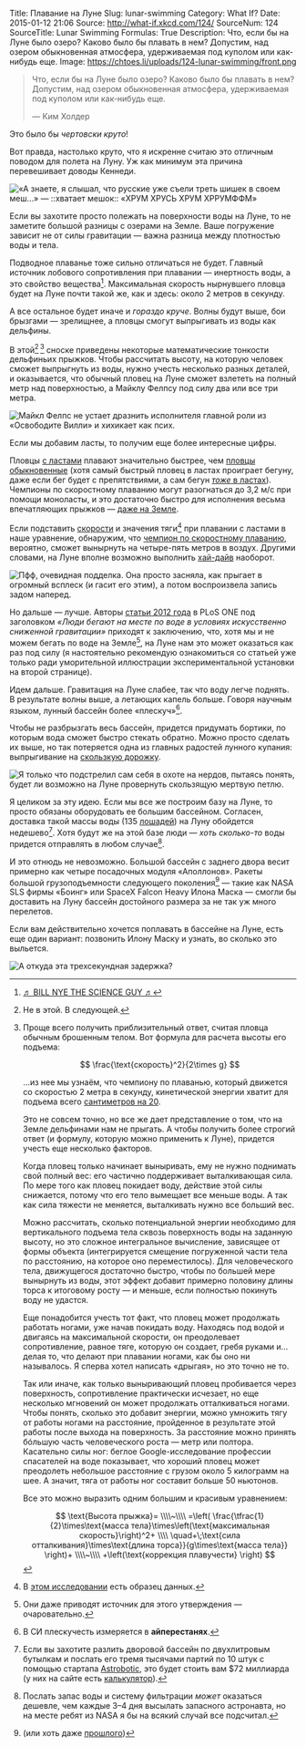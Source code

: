 Title: Плавание на Луне
Slug: lunar-swimming
Category: What If?
Date: 2015-01-12 21:06
Source: http://what-if.xkcd.com/124/
SourceNum: 124
SourceTitle: Lunar Swimming
Formulas: True
Description: Что, если бы на Луне было озеро? Каково было бы плавать в нем? Допустим, над озером обыкновенная атмосфера, удерживаемая под куполом или как-нибудь еще.
Image: https://chtoes.li/uploads/124-lunar-swimming/front.png


> Что, если бы на Луне было озеро? Каково было бы плавать в нем? Допустим, над озером обыкновенная атмосфера, удерживаемая под куполом или как-нибудь еще.
>
> — Ким Холдер

Это было бы *чертовски круто*!

Вот правда, настолько круто, что я искренне считаю это отличным поводом для полета на Луну. Уж как минимум эта причина перевешивает доводы Кеннеди.

![](/uploads/124-lunar-swimming/kennedy_ru.png "«А знаете, я слышал, что русские уже съели треть шишек в своем меш…» — ::хватает мешок:: «ХРУМ ХРУСЬ ХРУМ ХРРУМФФМ»")

Если вы захотите просто полежать на поверхности воды на Луне, то не заметите большой разницы с озерами на Земле. Ваше погружение зависит не от силы гравитации — важна разница между плотностью воды и тела.

Подводное плаванье тоже сильно отличаться не будет. Главный источник лобового сопротивления при плавании — инертность воды, а это свойство вещества[^1]. Максимальная скорость нырнувшего пловца будет на Луне почти такой же, как и здесь: около 2 метров в секунду.

[^1]: [♬ BILL NYE THE SCIENCE GUY ♬](https://www.youtube.com/watch?v=7COUk5eh6jY)

А все остальное будет иначе и *гораздо круче*. Волны будут выше, бои брызгами — зрелищнее, а пловцы смогут выпрыгивать из воды как дельфины.

В этой[^2]&thinsp;​[^3] сноске приведены некоторые математические тонкости дельфиньих прыжков. Чтобы рассчитать высоту, на которую человек сможет выпрыгнуть из воды, нужно учесть несколько разных деталей, и оказывается, что обычный пловец на Луне сможет взлететь на полный метр над поверхностью, а Майклу Фелпсу под силу два или все три метра.

[^2]: Не в этой. В следующей.
[^3]:
    Проще всего получить приблизительный ответ, считая пловца обычным брошенным телом. Вот формула для расчета высоты его подъема:

    $$ \frac{\text{скорость}^2}{2\times g} $$

    …из нее мы узнаём, что чемпиону по плаванью, который движется со скоростью 2 метра в секунду, кинетической энергии хватит для подъема всего [сантиметров на 20](http://www.wolframalpha.com/input/?i=%282+m%2Fs%29%5E2+%2F+%282+*+earth+gravity%29).

    Это не совсем точно, но все же дает представление о том, что на Земле дельфинами нам не прыгать. А чтобы получить более строгий ответ (и формулу, которую можно применить к Луне), придется учесть еще несколько факторов.

    Когда пловец только начинает выныривать, ему не нужно поднимать свой полный вес: его частично поддерживает выталкивающая сила. По мере того как пловец покидает воду, действие этой силы снижается, потому что его тело вымещает все меньше воды. А так как сила тяжести не меняется, выталкивать нужно все больший вес.

    Можно рассчитать, сколько потенциальной энергии необходимо для вертикального подъема тела сквозь поверхность воды на заданную высоту, но это сложное интегральное вычисление, зависящее от формы объекта (интегрируется смещение погруженной части тела по расстоянию, на которое оно переместилось). Для человеческого тела, движущегося достаточно быстро, чтобы по большей мере вынырнуть из воды, этот эффект добавит примерно половину длины торса к итоговому росту — и меньше, если полностью покинуть воду не удастся.

    Еще понадобится учесть тот факт, что пловец может продолжать работать ногами, уже начав покидать воду. Находясь под водой и двигаясь на максимальной скорости, он преодолевает сопротивление, равное тяге, которую он создает, гребя руками и… делая то, что делают при плавании ногами, как бы оно ни называлось. Я сперва хотел написать «дрыгая», но это точно не то.

    Так или иначе, как только выныривающий пловец пробивается через поверхность, сопротивление практически исчезает, но еще несколько мгновений он может продолжать отталкиваться ногами. Чтобы понять, сколько это добавит энергии, можно умножить тягу от работы ногами на расстояние, пройденное в результате этой работы после выхода на поверхность. За расстояние можно принять бóльшую часть человеческого роста — метр или полтора. Касательно силы ног: беглое Google-исследование профессии спасателей на воде показывает, что хороший пловец может преодолеть небольшое расстояние с грузом около 5 килограмм на шее. А значит, тяга от работы ног составит больше 50 ньютонов.

    Все это можно выразить одним большим и красивым уравнением:

    $$ \text{Высота прыжка}= \\\\~\\\\ =\left( \frac{\tfrac{1}{2}\times\text{масса тела}\times\left(\text{максимальная скорость}\right)^2+ \\\\ \quad+\;\text{сила отталкивания}\times\text{длина торса}}{g\times\text{масса тела}} \right)+ \\\\~\\\\ +\left(\text{коррекция плавучести} \right) $$

![](/uploads/124-lunar-swimming/jump_ru.png "Майкл Фелпс не устает дразнить исполнителя главной роли из «Освободите Вилли» и хихикает как псих.")

Если мы добавим ласты, то получим еще более интересные цифры.

Пловцы [с ластами](https://ru.wikipedia.org/wiki/Скоростное_плавание) плавают значительно быстрее, чем [пловцы обыкновенные](https://ru.wikipedia.org/wiki/Плов) (хотя самый быстрый пловец в ластах проиграет бегуну, даже если бег будет с препятствиями, а сам бегун [*тоже* в ластах](https://www.youtube.com/watch?v=sRDnajV1A3w)). Чемпионы по скоростному плаванию могут разогнаться до 3,2 м/с при помощи моноласты, и это достаточно быстро для исполнения весьма впечатляющих прыжков — [даже на Земле](https://www.youtube.com/watch?v=z09RmuaPyVU).

Если подставить [скорости](https://ru.wikipedia.org/wiki/Список_рекордов_мира_по_плаванию_в_ластах) и значения тяги[^4] при плавании с ластами в наше уравнение, обнаружим, что [чемпион по скоростному плаванию](https://ru.wikipedia.org/wiki/Сеппяля,_Ханна-Мария), вероятно, сможет вынырнуть на четыре-пять метров в воздух. Другими словами, на Луне вполне возможно выполнить [хай-дайв](https://ru.wikipedia.org/wiki/Хай-дайвинг) наоборот.

[^4]: В [этом исследовании](http://archive.rubicon-foundation.org/xmlui/bitstream/handle/123456789/3936/12841609.pdf) есть образец данных.

![](/uploads/124-lunar-swimming/dive.png "Пфф, очевидная подделка. Она просто засняла, как прыгает в огромный всплеск (и гасит его этим), а потом воспроизвела запись задом наперед.")

Но дальше — лучше. Авторы [статьи 2012 года](http://www.plosone.org/article/fetchObject.action?uri=info%3Adoi%2F10.1371%2Fjournal.pone.0037300&representation=PDF) в PLoS ONE под заголовком *«Люди бегают на месте по воде в условиях искусственно сниженной гравитации»* приходят к заключению, что, хотя мы и не можем бегать по воде на Земле[^5], на Луне нам это может оказаться как раз под силу (я настоятельно рекомендую ознакомиться со статьей уже только ради уморительной иллюстрации экспериментальной установки на второй странице).

[^5]: Они даже приводят источник для этого утверждения — очаровательно.

Идем дальше. Гравитация на Луне слабее, так что воду легче поднять. В результате волны выше, а летающих капель больше. Говоря научным языком, лунный бассейн более «плескуч»[^6].

[^6]: В СИ плескучесть измеряется в **айперестанях**.

Чтобы не разбрызгать весь бассейн, придется придумать бортики, по которым вода сможет быстро стекать обратно. Можно просто сделать их выше, но так потеряется одна из главных радостей лунного купания: выпрыгивание на [скользкую дорожку](https://www.youtube.com/watch?v=sXk2AbdTe68).  

![](/uploads/124-lunar-swimming/slide_ru.png "Я только что подстрелил сам себя в охоте на нердов, пытаясь понять, будет ли возможно на Луне провернуть скользящую мертвую петлю.")

Я целиком за эту идею. Если мы все же построим базу на Луне, то просто обязаны оборудовать ее большим бассейном. Согласен, доставка такой массы воды (135 [лошадей](http://xkcd.com/1461/)) на Луну обойдется недешево[^7]. Хотя будут же на этой базе люди — *хоть сколько-то* воды придется отправлять в любом случае[^8].

[^7]: Если вы захотите разлить дворовой бассейн по двухлитровым бутылкам и послать его тремя тысячами партий по 10 штук с помощью стартапа [Astrobotic](https://www.astrobotic.com/), это будет стоить вам $72 миллиарда (у них на сайте есть [калькулятор](https://www.astrobotic.com/configure-mission)).
[^8]: Послать запас воды и систему фильтрации *может* оказаться дешевле, чем каждые 3–4 дня высылать запасного астронавта, но на месте ребят из NASA я бы на всякий случай все подсчитал.

И это отнюдь не невозможно. Большой бассейн с заднего двора весит примерно как четыре посадочных модуля «Аполлонов». Ракеты большой грузоподъемности следующего поколения[^9] — такие как NASA SLS фирмы «Боинг» или SpaceX Falcon Heavy Илона Маска — смогли бы доставить на Луну бассейн достойного размера за не так уж много перелетов.

[^9]: (или хоть даже [прошлого](https://ru.wikipedia.org/wiki/Сатурн-5))

Если вам действительно хочется поплавать в бассейне на Луне, есть еще один вариант: позвонить Илону Маску и узнать, во сколько это выльется.

![](/uploads/124-lunar-swimming/elon_ru.png "А откуда эта трехсекундная задержка?")
